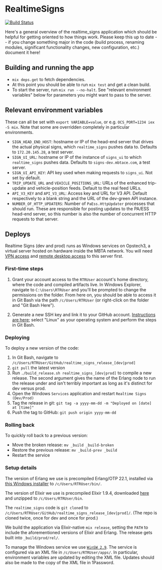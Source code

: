 # RealtimeSigns

[![Build Status](https://semaphoreci.com/api/v1/projects/39cb0e53-0299-441e-ab09-ddcb9fa9d2aa/1806488/badge.svg)](https://semaphoreci.com/mbta/realtime_signs)

Here's a general overview of the realtime_signs application which should be helpful for getting oriented to how things work. Please keep this up to date -- if you change something major in the code (build process, renaming modules, significant functionality changes, new configuration, etc.) document it here!

## Building and running the app

* `mix deps.get` to fetch dependencies.
* At this point you should be able to run `mix test` and get a clean build.
* To start the server, run `mix run --no-halt`. See "relevant environment variables" below for parameters you might want to pass to the server.

## Relevant environment variables

These can all be set with `export VARIABLE=value`, or e.g. `OCS_PORT=1234 iex -S mix`. Note that some are overridden completely in particular environments.

* `SIGN_HEAD_END_HOST`: hostname or IP of the head-end server that drives the actual physical signs, which `realtime_signs` pushes data to. Defaults to `172.20.145.28`, a test server.
* `SIGN_UI_URL`: hostname or IP of the instance of `signs_ui` to which `realtime_signs` pushes data. Defaults to `signs-dev.mbtace.com`, a test server.
* `SIGN_UI_API_KEY`: API key used when making requests to `signs_ui`. Not set by default.
* `TRIP_UPDATE_URL` and `VEHICLE_POSITIONS_URL`: URLs of the enhanced trip-update and vehicle-position feeds. Default to the real feed URLs.
* `API_V3_KEY` and `API_V3_URL`: Access key and URL for V3 API. Default respectively to a blank string and the URL of the dev-green API instance.
* `NUMBER_OF_HTTP_UPDATERS`: Number of `PaEss.HttpUpdater` processes that should run. These are responsible for posting updates to the PA/ESS head-end server, so this number is also the number of concurrent HTTP requests to that server.

## Deploys

Realtime Signs (dev and prod) runs as Windows services on Opstech3, a virtual server hosted on hardware inside the MBTA network. You will need [VPN access](https://www.mbta.com/org/workfromhome) and [remote desktop access](https://github.com/mbta/wiki/blob/master/devops/accessing-windows-servers.md) to this server first.

### First-time steps

1. Grant your account access to the `RTRUser` account's home directory, where the code and compiled artifacts live. In Windows Explorer, navigate to `C:\Users\RTRUser` and you'll be prompted to change the permissions on the folder. From here on, you should be able to access it in Git Bash via the path `/c/Users/RTRUser` (or right-click on the folder and "Git Bash Here").

1. Generate a new SSH key and link it to your GitHub account. [Instructions are here](https://docs.github.com/en/github-ae@latest/github/authenticating-to-github/connecting-to-github-with-ssh); select "Linux" as your operating system and perform the steps in Git Bash.

### Deploying

To deploy a new version of the code:

1. In Git Bash, navigate to `/c/Users/RTRUser/GitHub/realtime_signs_release_[dev|prod]`
1. `git pull` the latest version
1. Run `./build_release.sh realtime_signs_[dev|prod]` to compile a new release. The second argument gives the name of the Erlang node to run the release under and isn't terribly important as long as it's distinct for dev versus prod.
1. Open the Windows `Services` application and restart `Realtime Signs (Dev/Prod)`
1. Tag the release in git: `git tag -a yyyy-mm-dd -m "Deployed on [date] at [time]"`
1. Push the tag to GitHub: `git push origin yyyy-mm-dd`

### Rolling back

To quickly roll back to a previous version:

* Move the broken release: `mv _build _build-broken`
* Restore the previous release: `mv _build-prev _build`
* Restart the service

### Setup details

The version of Erlang we use is precompiled Erlang/OTP 22.1, installed via [this Windows installer](https://www.erlang-solutions.com/resources/download.html) to `/c/Users/RTRUser/bin/`.

The version of Elixir we use is precompiled Elixir 1.9.4, downloaded [here](https://github.com/elixir-lang/elixir/releases) and unzipped to `/c/Users/RTRUser/bin`.

The `realtime_signs` code is `git clone`d to `/c/Users/RTRUser/GitHub/realtime_signs_release_[dev|prod]/`. (The repo is cloned twice, once for dev and once for prod.)

We build the application via Elixir-native `mix release`, setting the `PATH` to include the aforementioned versions of Elixir and Erlang. The release gets built into `_build/prod/rel/`.

To manage the Windows service we use [`WinSW 2.9`](https://github.com/winsw/winsw/releases/tag/v2.9.0). The service is configured via an XML file in `/c/Users/RTRUser/apps/`. In particular, environment variables are updated by editing the XML file. Updates should also be made to the copy of the XML file in 1Password.
